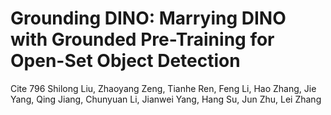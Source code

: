 # Grounding DINO: Marrying DINO with Grounded Pre-Training for Open-Set Object Detection
Cite 796
Shilong Liu, Zhaoyang Zeng, Tianhe Ren, Feng Li, Hao Zhang, Jie Yang, Qing Jiang, Chunyuan Li, Jianwei Yang, Hang Su, Jun Zhu, Lei Zhang

